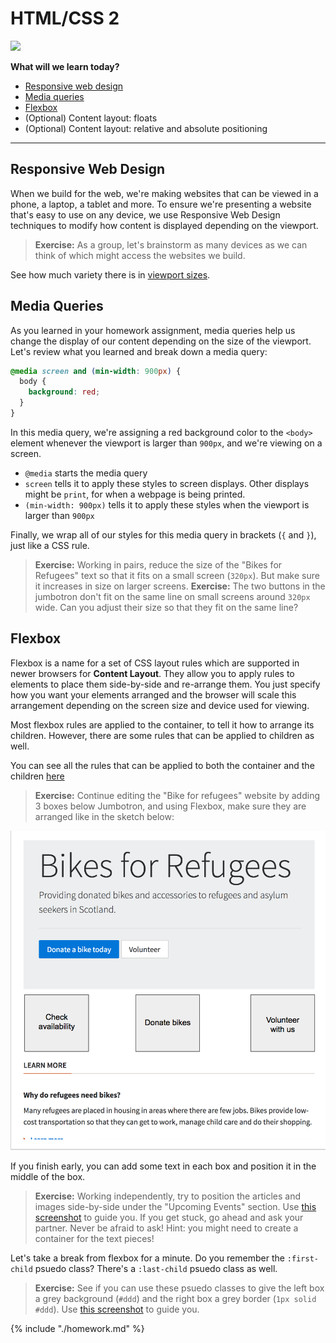 # HTML/CSS 2

![](https://img.shields.io/badge/status-ready-green.svg)

**What will we learn today?**

* [Responsive web design](#responsive-web-design)
* [Media queries](#media-queries)
* [Flexbox](#flexbox)
* (Optional) Content layout: floats
* (Optional) Content layout: relative and absolute positioning

---

## Responsive Web Design

When we build for the web, we're making websites that can be viewed in a phone,
a laptop, a tablet and more. To ensure we're presenting a website that's easy to
use on any device, we use Responsive Web Design techniques to modify how content
is displayed depending on the viewport.

> **Exercise:** As a group, let's brainstorm as many devices as we can think of
> which might access the websites we build.

See how much variety there is in
[viewport sizes](https://decadecity.net/blog/2014/08/19/a-device-agnostic-approach-to-inlining-css).

## Media Queries

As you learned in your homework assignment, media queries help us change the
display of our content depending on the size of the viewport. Let's review what
you learned and break down a media query:

```css
@media screen and (min-width: 900px) {
  body {
    background: red;
  }
}
```

In this media query, we're assigning a red background color to the `<body>`
element whenever the viewport is larger than `900px`, and we're viewing on a
screen.

* `@media` starts the media query
* `screen` tells it to apply these styles to screen displays. Other displays
  might be `print`, for when a webpage is being printed.
* `(min-width: 900px)` tells it to apply these styles when the viewport is
  larger than `900px`

Finally, we wrap all of our styles for this media query in brackets (`{` and
`}`), just like a CSS rule.

> **Exercise:** Working in pairs, reduce the size of the "Bikes for Refugees"
> text so that it fits on a small screen (`320px`). But make sure it increases
> in size on larger screens. **Exercise:** The two buttons in the jumbotron
> don't fit on the same line on small screens around `320px` wide. Can you
> adjust their size so that they fit on the same line?

## Flexbox

Flexbox is a name for a set of CSS layout rules which are supported in newer
browsers for **Content Layout**. They allow you to apply rules to elements to
place them side-by-side and re-arrange them. You just specify how you want your
elements arranged and the browser will scale this arrangement depending on the
screen size and device used for viewing.

Most flexbox rules are applied to the container, to tell it how to arrange its
children. However, there are some rules that can be applied to children as well.

You can see all the rules that can be applied to both the container and the
children [here](https://css-tricks.com/snippets/css/a-guide-to-flexbox/)

> **Exercise:** Continue editing the "Bike for refugees" website by adding 3
> boxes below Jumbotron, and using Flexbox, make sure they are arranged like in
> the sketch below:

![](../assets/flexbox_practice.png)

If you finish early, you can add some text in each box and position it in the
middle of the box.

> **Exercise:** Working independently, try to position the articles and images
> side-by-side under the "Upcoming Events" section. Use
> [this screenshot](../assets/screenshot-complete.png) to guide you. If you get
> stuck, go ahead and ask your partner. Never be afraid to ask! Hint: you might
> need to create a container for the text pieces!

Let's take a break from flexbox for a minute. Do you remember the `:first-child`
psuedo class? There's a `:last-child` psuedo class as well.

> **Exercise:** See if you can use these psuedo classes to give the left box a
> grey background (`#ddd`) and the right box a grey border (`1px solid #ddd`).
> Use [this screenshot](../assets/screenshot-complete.png) to guide you.

{% include "./homework.md" %}

